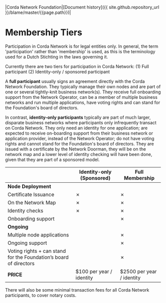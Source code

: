 |Corda Network Foundation|[Document history]({{ site.github.repository_url }}/blame/master/{{page.path}})|

Membership Tiers
================

Participation in Corda Network is for legal entities only. In general, the term 'participation' rather than 'membership' 
is used, as this is the terminology used for a Dutch Stichting in the laws governing it.

Currently there are two tiers for participation in Corda Network:
(1) Full participant
(2) Identity-only / sponsored participant

A **full participant** usually signs an agreement directly with the Corda Network Foundation. They typically manage their 
own nodes and are part of one or several tightly-knit business network(s). They receive full onboarding support from 
the Network Operator, can be a member of multiple business networks and run multiple applications, have voting rights 
and can stand for the Foundation's board of directors.  

In contrast, **identity-only participants** typically are part of much larger, disparate business networks where 
participants only infrequently transact on Corda Network. They only need an identity for one application; are expected 
to receive on-boarding support from their business network or application provider, instead of the Network Operator; 
do not have voting rights and cannot stand for the Foundation's board of directors. They are issued with a certificate 
by the Network Doorman, they will be on the network map and a lower level of identity checking will have been done, 
given that they are part of a sponsored model. 


  | Identity-only (Sponsored) | Full Membership
-- | -- | --
**Node Deployment** |   |  
Certificate Issuance | ✗ | ✗
On the Network Map | ✗ | ✗
Identity checks | ✗ | ✗
Onboarding support |   | ✗
**Ongoing** |   |  
Multiple node applications |   | ✗
Ongoing support |   | ✗
Voting rights + can stand for the Foundation’s board of directors |   | ✗
**PRICE** | $100   per year / identity | $2500   per year / identity

There will also be some minimal transaction fees for all Corda Network participants, to cover notary costs. 
